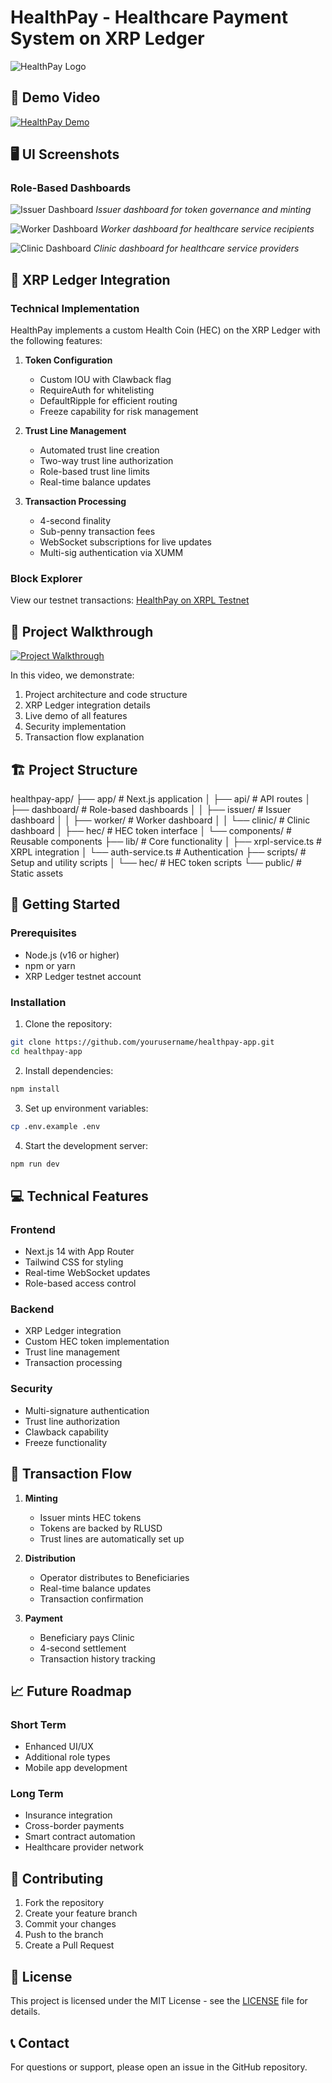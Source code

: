 # HealthPay - Healthcare Payment System on XRP Ledger

![HealthPay Logo](public/logo.png)

## 📱 Demo Video
[![HealthPay Demo](https://img.youtube.com/vi/YOUR_VIDEO_ID/0.jpg)](https://youtu.be/YOUR_VIDEO_ID)

## 🖥️ UI Screenshots

### Role-Based Dashboards

![Issuer Dashboard](public/issuer-dashboard.png)
*Issuer dashboard for token governance and minting*

![Worker Dashboard](public/worker-dashboard.png)
*Worker dashboard for healthcare service recipients*

![Clinic Dashboard](public/clinic-dashboard.png)
*Clinic dashboard for healthcare service providers*

## 🔗 XRP Ledger Integration

### Technical Implementation
HealthPay implements a custom Health Coin (HEC) on the XRP Ledger with the following features:

1. **Token Configuration**
   - Custom IOU with Clawback flag
   - RequireAuth for whitelisting
   - DefaultRipple for efficient routing
   - Freeze capability for risk management

2. **Trust Line Management**
   - Automated trust line creation
   - Two-way trust line authorization
   - Role-based trust line limits
   - Real-time balance updates

3. **Transaction Processing**
   - 4-second finality
   - Sub-penny transaction fees
   - WebSocket subscriptions for live updates
   - Multi-sig authentication via XUMM

### Block Explorer
View our testnet transactions: [HealthPay on XRPL Testnet](https://testnet.xrpl.org/accounts/rzZgrzU4GzbB6jNVHCq3NmufYpQWGW7Ci)

## 🎥 Project Walkthrough
[![Project Walkthrough](https://img.youtube.com/vi/YOUR_LOOM_VIDEO_ID/0.jpg)](https://www.loom.com/share/YOUR_LOOM_VIDEO_ID)

In this video, we demonstrate:
1. Project architecture and code structure
2. XRP Ledger integration details
3. Live demo of all features
4. Security implementation
5. Transaction flow explanation

## 🏗️ Project Structure

healthpay-app/
├── app/ # Next.js application
│ ├── api/ # API routes
│ ├── dashboard/ # Role-based dashboards
│ │ ├── issuer/ # Issuer dashboard
│ │ ├── worker/ # Worker dashboard
│ │ └── clinic/ # Clinic dashboard
│ ├── hec/ # HEC token interface
│ └── components/ # Reusable components
├── lib/ # Core functionality
│ ├── xrpl-service.ts # XRPL integration
│ └── auth-service.ts # Authentication
├── scripts/ # Setup and utility scripts
│ └── hec/ # HEC token scripts
└── public/ # Static assets


## 🚀 Getting Started

### Prerequisites
- Node.js (v16 or higher)
- npm or yarn
- XRP Ledger testnet account

### Installation

1. Clone the repository:
```bash
git clone https://github.com/yourusername/healthpay-app.git
cd healthpay-app
```

2. Install dependencies:
```bash
npm install
```

3. Set up environment variables:
```bash
cp .env.example .env
```

4. Start the development server:
```bash
npm run dev
```

## 💻 Technical Features

### Frontend
- Next.js 14 with App Router
- Tailwind CSS for styling
- Real-time WebSocket updates
- Role-based access control

### Backend
- XRP Ledger integration
- Custom HEC token implementation
- Trust line management
- Transaction processing

### Security
- Multi-signature authentication
- Trust line authorization
- Clawback capability
- Freeze functionality

## 🔄 Transaction Flow

1. **Minting**
   - Issuer mints HEC tokens
   - Tokens are backed by RLUSD
   - Trust lines are automatically set up

2. **Distribution**
   - Operator distributes to Beneficiaries
   - Real-time balance updates
   - Transaction confirmation

3. **Payment**
   - Beneficiary pays Clinic
   - 4-second settlement
   - Transaction history tracking

## 📈 Future Roadmap

### Short Term
- Enhanced UI/UX
- Additional role types
- Mobile app development

### Long Term
- Insurance integration
- Cross-border payments
- Smart contract automation
- Healthcare provider network

## 🤝 Contributing

1. Fork the repository
2. Create your feature branch
3. Commit your changes
4. Push to the branch
5. Create a Pull Request

## 📝 License

This project is licensed under the MIT License - see the [LICENSE](LICENSE) file for details.

## 📞 Contact

For questions or support, please open an issue in the GitHub repository.
